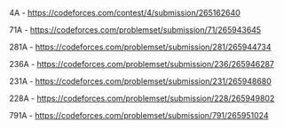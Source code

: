 4A   - https://codeforces.com/contest/4/submission/265162640

71A  - https://codeforces.com/problemset/submission/71/265943645

281A - https://codeforces.com/problemset/submission/281/265944734

236A - https://codeforces.com/problemset/submission/236/265946287

231A - https://codeforces.com/problemset/submission/231/265948680

228A - https://codeforces.com/problemset/submission/228/265949802

791A - https://codeforces.com/problemset/submission/791/265951024
